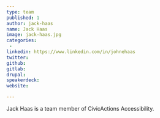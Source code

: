 ```yaml
---
type: team
published: 1
author: jack-haas
name: Jack Haas
image: jack-haas.jpg
categories:
 - 
linkedin: https://www.linkedin.com/in/johnehaas
twitter: 
github: 
gitlab: 
drupal: 
speakerdeck: 
website: 

---
```


Jack Haas is a team member of CivicActions Accessibility.
